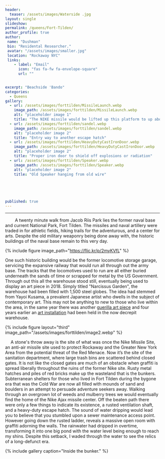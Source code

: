```yaml
---
header:
  teaser: /assets/images/Waterside .jpg
layout: single
slideshow:
permalink: /queens/Fort-Tilden/
author_profile: true
author: 
 name: "Dushman"
 bio: "Residental Researcher."
 avatar: "/assets/images/smaller.jpg"
 location: "Rockaway NYC"  
 links:
    - label: "Email"
      icon: "fas fa-fw fa-envelope-square"
      url: ""

      
excerpt: "Beachside 'Bando"      
categories:
  - Queens
gallery:
  - url: /assets/images/forttilden/MissileLaunch.webp
    image_path: /assets/images/forttilden/MissileLaunch.webp
    alt: "placeholder image 1"
    title: "The NIKE missile would be lifted up this platform to up above for launch" 
  - url: /assets/images/forttilden/sandel.webp
    image_path: /assets/images/forttilden/sandel.webp
    alt: "placeholder image 2"
    title: "Entry way to another escape hatch" 
  - url: /assets/images/forttilden/HeavyDutyCastIronDoor.webp
    image_path: /assets/images/forttilden/HeavyDutyCastIronDoor.webp
    alt: "placeholder image 2"
    title: "Proper iron door to shield off explosions or radiation" 
  - url: /assets/images/forttilden/Speaker.webp
    image_path: /assets/images/forttilden/Speaker.webp
    alt: "placeholder image 2"
    title: "Old Speaker hanging from old wire"
  
  
  
 

published: true
---
```




















---
&emsp;&emsp; A twenty minute walk from Jacob Riis Park lies the former naval base and current National Park, Fort Tilden. The missiles and naval artillery were traded in for athletic fields, hiking trails for the adventurous, and a center for arts. Despite the old military weaponry being done away with, the historic buildings of the naval base remain to this very day.

 {% include figure image_path="https://flic.kr/p/2myKVfL" %}
 
  One such historic building would be the former locomotive storage garage, servicing the expansive railway that would run all through out the army base. The tracks that the locomotives used to run are all either buried underneath the sands of time or scrapped for metal by the US Government. Through out this all the warehouse stood still, eventually being used to display an art piece in 2018. Simply titled "Narcissus Garden", the warehouse had been filled with 1,500 steel globes. The idea had stemmed from Yayoi Kusama, a prevalent Japanese artist who dwells in the subject of contemporary art. This may not be anything to new to those who live within the area, in the same year there was another [guerilla art piece](https://untappedcities.com/2018/10/11/1500-gold-balls-turn-up-in-guerrilla-art-installation-at-abandoned-fort-tilden-in-queens/) and four years earlier an [art installation](https://ny.curbed.com/2014/7/31/10066414/fort-tilden-beach-reopens-to-a-changing-neighborhood) had been held in the now decrepit warehouse.

{% include figure layout="third" image_path="/assets/images/forttilden/image2.webp" %}

&emsp; A stone's throw away is the site of what was once the Nike Missile Site, an anti-air missile site used to protect Rockaway and the Greater New York Area from the potential threat of the Red Menace. Now it’s the site of the sanitation department, where large trash bins are scattered behind closed gates. It is not like the closed gates are much of an obstacle when graffiti is spread liberally throughout the ruins of the former Nike site. Rusty metal hatches and piles of red bricks make up the wasteland that is the bunkers. Subterranean shelters for those who lived in Fort Tilden during the bygone era that was the Cold War are now all filled with mounds of sand and boulders in an attempt to persuade adventure seekers away. Walking through an overgrown lot of weeds and mulberry trees we would eventually find the home of the Nike Ajax missile center. Off the beaten path there were only a few things to indicate its existence, a rusted ventilation shaft, and a heavy-duty escape hatch. The sound of water dripping would lead you to believe that you stumbled upon a sewer maintenance access point. However going down the rusted ladder, reveals a massive open room with graffiti adorning the walls. The rainwater had dripped in overtime, transforming it into one big pond with the water level being enough to reach my shins. Despite this setback, I waded through the water to see the relics of a long-defunct era.

{% include gallery caption="Inside the bunker." %}







